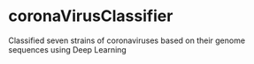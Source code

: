 # coronaVirusClassifier
Classified seven strains of coronaviruses based on their genome sequences using Deep Learning
